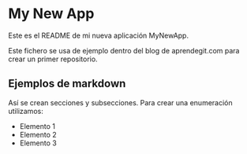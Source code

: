 My New App
==========

Este es el README de mi nueva aplicación MyNewApp.

Este fichero se usa de ejemplo dentro del blog de aprendegit.com para crear un primer repositorio.

Ejemplos de markdown
--------------------

Así se crean secciones y subsecciones. Para crear una enumeración utilizamos:
+ Elemento 1
+ Elemento 2
+ Elemento 3
